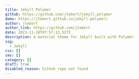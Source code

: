 ```yaml
---
title: Jekyll Polymer
github: https://github.com/jtebert/jekyll-polymer
demo: https://jtebert.github.io/jekyll-polymer/
author: jtebert
author_link: https://github.com/jtebert
date: 2023-11-28T07:57:13.527Z
description: A material theme for Jekyll built with Polymer
ssg:
  - Jekyll
css: []
cms: []
category: []
draft: true
disabled_reason: Github repo not found
---
```

